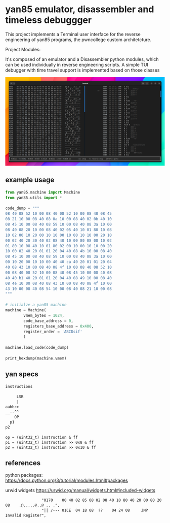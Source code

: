 # yan85 emulator, disassembler and timeless debuggger

This project implements a Terminal user interface for the reverse engineering
of yan85 programs, the pwncollege custom architetcture.

Project Modules:

It's composed of an emulator and a Disassembler python modules, which can
be used individually in reverse engineering scripts.
A simple TUI debugger with time travel support is implemented based on those classes

<p align="center">
<img src="./docs/screen1.png" width="900px" height="auto" />
</p>

## example usage

```python
from yan85.machine import Machine
from yan85.utils import *

code_dump = """
08 40 08 52 10 00 08 40 08 52 10 00 08 40 08 45
08 21 10 00 08 40 08 0a 10 00 08 40 02 0b 40 10
08 45 10 00 08 40 08 59 10 00 08 40 08 3a 10 00
08 40 08 20 10 00 08 40 02 05 40 10 01 80 10 08
10 02 00 10 20 00 10 10 00 10 00 10 10 00 20 10
00 02 40 20 30 40 02 08 40 10 00 80 08 08 10 02
01 80 10 08 40 10 01 80 02 00 10 00 10 10 00 20
10 00 02 40 20 01 01 20 04 40 08 4b 10 00 08 40
08 45 10 00 08 40 08 59 10 00 08 40 08 3a 10 00
00 10 20 00 10 10 00 40 40 ca 40 20 01 01 20 04
40 08 43 10 00 08 40 08 4f 10 00 08 40 08 52 10
00 08 40 08 52 10 00 08 40 08 45 10 00 08 40 08
40 40 b1 40 20 01 01 20 04 40 08 49 10 00 08 40
08 4e 10 00 08 40 08 43 10 00 08 40 08 4f 10 00
43 10 00 08 40 08 54 10 00 08 40 08 21 10 00 08
"""

# initialze a yan85 machine
machine = Machine(
        vmem_bytes = 1024,
        code_base_address = 0,
        registers_base_address = 0x400,
        register_order = 'ABCDsif'
        )

machine.load_code(code_dump)

print_hexdump(machine.vmem)
```

## yan specs

```
instructions

     LSB
     |
aabbcc
__--^^
    OP
  p1
p2

op = (uint32_t) instruction & ff
p1 = (uint32_t) instruction >> 0x8 & ff
p2 = (uint32_t) instruction >> 0x10 & ff
```

## references

python packages:
https://docs.python.org/3/tutorial/modules.html#packages

urwid widgets
https://urwid.org/manual/widgets.html#included-widgets

                    "0170    00 40 02 85 08 02 08 40 10 80 40 20 00 80 20 08    .@.....@..@ .. .",
                    "|| /--- 01CE  04 18 08  ??    04 24 08     JMP Invalid Register",

